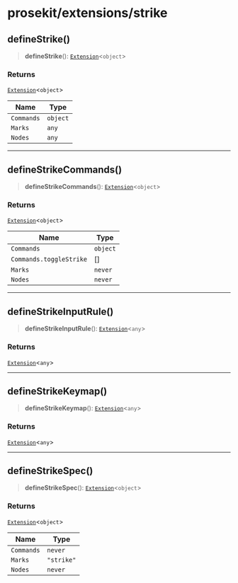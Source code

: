 # prosekit/extensions/strike

<a id="defineStrike" name="defineStrike"></a>

## defineStrike()

> **defineStrike**(): [`Extension`](../core.md#ExtensionT)\<`object`\>

### Returns

[`Extension`](../core.md#ExtensionT)\<`object`\>

| Name | Type |
| ------ | ------ |
| `Commands` | `object` |
| `Marks` | `any` |
| `Nodes` | `any` |

***

<a id="defineStrikeCommands" name="defineStrikeCommands"></a>

## defineStrikeCommands()

> **defineStrikeCommands**(): [`Extension`](../core.md#ExtensionT)\<`object`\>

### Returns

[`Extension`](../core.md#ExtensionT)\<`object`\>

| Name | Type |
| ------ | ------ |
| `Commands` | `object` |
| `Commands.toggleStrike` | [] |
| `Marks` | `never` |
| `Nodes` | `never` |

***

<a id="defineStrikeInputRule" name="defineStrikeInputRule"></a>

## defineStrikeInputRule()

> **defineStrikeInputRule**(): [`Extension`](../core.md#ExtensionT)\<`any`\>

### Returns

[`Extension`](../core.md#ExtensionT)\<`any`\>

***

<a id="defineStrikeKeymap" name="defineStrikeKeymap"></a>

## defineStrikeKeymap()

> **defineStrikeKeymap**(): [`Extension`](../core.md#ExtensionT)\<`any`\>

### Returns

[`Extension`](../core.md#ExtensionT)\<`any`\>

***

<a id="defineStrikeSpec" name="defineStrikeSpec"></a>

## defineStrikeSpec()

> **defineStrikeSpec**(): [`Extension`](../core.md#ExtensionT)\<`object`\>

### Returns

[`Extension`](../core.md#ExtensionT)\<`object`\>

| Name | Type |
| ------ | ------ |
| `Commands` | `never` |
| `Marks` | `"strike"` |
| `Nodes` | `never` |

